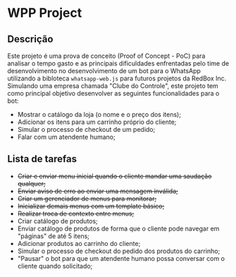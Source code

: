 # WPP Project

## Descrição

Este projeto é uma prova de conceito (Proof of Concept - PoC) para analisar o tempo gasto e as principais dificuldades enfrentadas pelo time de desenvolvimento no desenvolvimento de um bot para o WhatsApp utilizando a bibloteca `whatsapp-web.js` para futuros projetos da RedBox Inc. Simulando uma empresa chamada "Clube do Controle", este projeto tem como principal objetivo desenvolver as seguintes funcionalidades para o bot:

 - Mostrar o catálogo da loja (o nome e o preço dos itens);
 - Adicionar os itens para um carrinho próprio do cliente;
 - Simular o processo de checkout de um pedido;
 - Falar com um atendente humano;

## Lista de tarefas

- ~~Criar e enviar menu inicial quando o cliente mandar uma saudação qualquer;~~
- ~~Enviar aviso de erro ao enviar uma mensagem inválida;~~
- ~~Criar um gerenciador de menus para monitorar;~~
- ~~Inicializar demais menus com um template básico;~~
- ~~Realizar troca de contexto entre menus;~~
- Criar catálogo de produtos;
- Enviar catálogo de produtos de forma que o cliente pode navegar em "páginas" de até 5 itens;
- Adicionar produtos ao carrinho do cliente;
- Simular o processo de checkout do pedido dos produtos do carrinho;
- "Pausar" o bot para que um atendente humano possa conversar com o cliente quando solicitado;